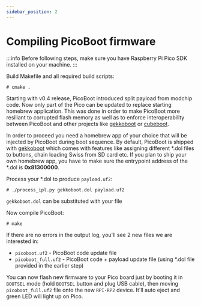 ```yaml
---
sidebar_position: 2
---
```


# Compiling PicoBoot firmware

:::info
Before following steps, make sure you have Raspberry Pi Pico SDK installed on your machine.
:::

Build Makefile and all required build scripts:
```shell
# cmake .
```

Starting with v0.4 release, PicoBoot introduced split payload from modchip code. Now only part of the Pico can be updated to replace starting homebrew application. This was done in order to make PicoBoot more resiliant to corrupted flash memory as well as to enforce interoperability between PicoBoot and other projects like [gekkoboot](https://github.com/redolution/gekkoboot) or [cubeboot](https://github.com/OffBroadway/cubeboot).

In order to proceed you need a homebrew app of your choice that will be injected by PicoBoot during boot sequence. By default, PicoBoot is shipped with [gekkoboot](https://github.com/redolution/gekkoboot) which comes with features like assigning different *.dol files to buttons, chain loading Swiss from SD card etc. If you plan to ship your own homebrew app, you have to make sure the entrypoint address of the *.dol is **0x81300000**.

Process your *.dol to produce `payload.uf2`:
```shell
# ./process_ipl.py gekkoboot.dol payload.uf2
```

`gekkoboot.dol` can be substituted with your file

Now compile PicoBoot:

```shell
# make
```

If there are no errors in the output log, you'll see 2 new files we are interested in:
* `picoboot.uf2` - PicoBoot code update file
* `picoboot_full.uf2` - PicoBoot code + payload update file (using *.dol file provided in the earlier step)

You can now flash new firmware to your Pico board just by booting it in `BOOTSEL` mode (hold `BOOTSEL` button and plug USB cable), then moving `picoboot_full.uf2` file onto the new `RPI-RP2` device. It'll auto eject and green LED will light up on Pico.